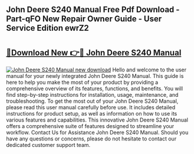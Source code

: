 ## John Deere S240 Manual Free Pdf Download - Part-qFO New Repair Owner Guide - User Service Edition ewrZ2

# <h2><a href="http://bc87117.oget.top/?id=John+Deere+S240+Manual">🔗Download New 👉🔴 John Deere S240 Manual</a></h2>

[![John Deere S240 Manual new download](https://i.imgur.com/5g1atiW.png)](http://bc87117.oget.top/?id=John+Deere+S240+Manual)
Hello and welcome to the user manual for your newly integrated John Deere S240 Manual. This guide is here to help you make the most of your product by providing a comprehensive overview of its features, functions, and benefits. You will find step-by-step instructions for installation, usage, maintenance, and troubleshooting. To get the most out of your John Deere S240 Manual, please read this user manual carefully before use. It includes detailed instructions for product setup, as well as information on how to use its various features and capabilities. This innovative John Deere S240 Manual offers a comprehensive suite of features designed to streamline your workflow. Contact Us for Assistance John Deere S240 Manual. Should you have any questions or concerns, please do not hesitate to contact our dedicated customer support team.
